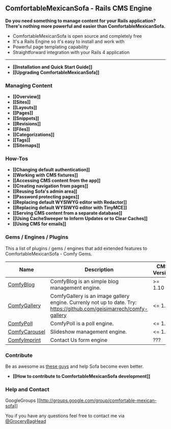## ComfortableMexicanSofa - Rails CMS Engine

**Do you need something to manage content for your Rails application? There's nothing more powerful and easier than ComfortableMexicanSofa.**

* ComfortableMexicanSofa is open source and completely free
* It's a Rails Engine so it's easy to install and work with
* Powerful page templating capability
* Straightforward integration with your Rails 4 application

***

* **[[Installation and Quick Start Guide]]**
* **[[Upgrading ComfortableMexicanSofa]]**

### Managing Content
* **[[Overview]]**
* **[[Sites]]**
* **[[Layouts]]**
* **[[Pages]]**
* **[[Snippets]]**
* **[[Revisions]]**
* **[[Files]]**
* **[[Categorizations]]**
* **[[Tags]]**
* **[[Sitemaps]]**

### How-Tos
* **[[Changing default authentication]]**
* **[[Working with CMS fixtures]]**
* **[[Accessing CMS content from the app]]**
* **[[Creating navigation from pages]]**
* **[[Reusing Sofa's admin area]]**
* **[[Password protecting pages]]**
* **[[Replacing default WYSIWYG editor with Redactor]]**
* **[[Replacing default WYSIWYG editor with TinyMCE]]**
* **[[Serving CMS content from a separate database]]**
* **[[Using CacheSweeper to Inform Updates or to Clear Caches]]**
* **[[Using CMS for emails]]**

### Gems / Engines / Plugins
This a list of plugins / gems / engines that add extended features to ComfortableMexicanSofa - Comfy Gems.

Name  | Description | CMS Version
----- | ----------- | -----------
[ComfyBlog](https://github.com/comfy/comfy-blog) | ComfyBlog is an simple blog management engine. | >= 1.10
[ComfyGallery](https://github.com/comfy/comfy-gallery) | ComfyGallery is an image gallery engine. Currenly not up to date. Try: https://github.com/geisimarrech/comfy-gallery | <= 1.6
[ComfyPoll](https://github.com/comfy/comfy-poll) | ComfyPoll is a poll engine. | <= 1.6
[ComfyCarousel](https://github.com/comfy/comfy-carousel) | Slideshow management engine. | <= 1.6
[ComfyImprint](https://github.com/konung/comfy_imprint) | Contact Us form engine | ???



### Contribute
Be as awesome as [these guys](https://github.com/twg/comfortable-mexican-sofa/contributors) and help Sofa become even better.

* **[[How to contribute to ComfortableMexicanSofa development]]**

### Help and Contact
GoogleGroups [[http://groups.google.com/group/comfortable-mexican-sofa]]

You if you have any questions feel free to contact me via [@GroceryBagHead](http://twitter.com/#!/GroceryBagHead)